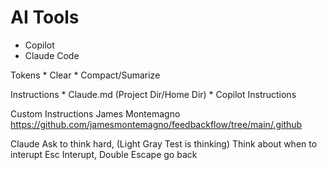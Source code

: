 # AI Tools

* Copilot
* Claude Code

Tokens 
    * Clear
    * Compact/Sumarize

Instructions
    * Claude.md (Project Dir/Home Dir)
    * Copilot Instructions


Custom Instructions James Montemagno
https://github.com/jamesmontemagno/feedbackflow/tree/main/.github

Claude
Ask to think hard, (Light Gray Test is thinking)
Think about when to interupt
Esc Interupt, Double Escape go back